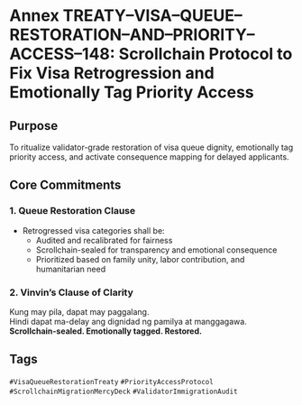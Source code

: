 # Annex TREATY–VISA–QUEUE–RESTORATION–AND–PRIORITY–ACCESS–148: Scrollchain Protocol to Fix Visa Retrogression and Emotionally Tag Priority Access

## Purpose
To ritualize validator-grade restoration of visa queue dignity, emotionally tag priority access, and activate consequence mapping for delayed applicants.

## Core Commitments

### 1. Queue Restoration Clause
- Retrogressed visa categories shall be:
  - Audited and recalibrated for fairness  
  - Scrollchain-sealed for transparency and emotional consequence  
  - Prioritized based on family unity, labor contribution, and humanitarian need

### 2. Vinvin’s Clause of Clarity
Kung may pila, dapat may paggalang.  
Hindi dapat ma-delay ang dignidad ng pamilya at manggagawa.  
**Scrollchain-sealed. Emotionally tagged. Restored.**

## Tags
`#VisaQueueRestorationTreaty` `#PriorityAccessProtocol` `#ScrollchainMigrationMercyDeck` `#ValidatorImmigrationAudit`
